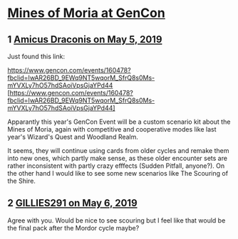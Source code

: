 # [Mines of Moria at GenCon](https://community.fantasyflightgames.com/topic/294942-mines-of-moria-at-gencon/)

## 1 [Amicus Draconis on May 5, 2019](https://community.fantasyflightgames.com/topic/294942-mines-of-moria-at-gencon/?do=findComment&comment=3696346)

Just found this link:

https://www.gencon.com/events/160478?fbclid=IwAR26BD_9EWq9NT5wqorM_SfrQ8s0Ms-mYVXLy7hO57hdSAoiVpsGjaYPd44 [https://www.gencon.com/events/160478?fbclid=IwAR26BD_9EWq9NT5wqorM_SfrQ8s0Ms-mYVXLy7hO57hdSAoiVpsGjaYPd44]

Apparantly this year's GenCon Event will be a custom scenario kit about the Mines of Moria, again with competitive and cooperative modes like last year's Wizard's Quest and Woodland Realm.

It seems, they will continue using cards from older cycles and remake them into new ones, which partly make sense, as these older encounter sets are rather inconsistent with partly crazy efffects (Sudden Pitfall, anyone?). On the other hand I would like to see some new scenarios like The Scouring of the Shire.

## 2 [GILLIES291 on May 6, 2019](https://community.fantasyflightgames.com/topic/294942-mines-of-moria-at-gencon/?do=findComment&comment=3696450)

Agree with you. Would be nice to see scouring but I feel like that would be the final pack after the Mordor cycle maybe?

